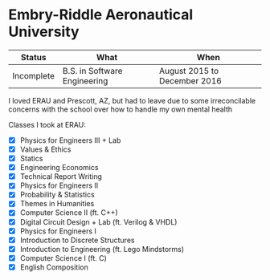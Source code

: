 # Embry-Riddle Aeronautical University

| Status | What | When |
| ---------- | ----------- | ---------- |
| Incomplete | B.S. in Software Engineering | August 2015 to December 2016 |

I loved ERAU and Prescott, AZ, but had to leave due to some irreconcilable concerns with the school over how to handle my own mental health

Classes I took at ERAU:
 - [x] Physics for Engineers III + Lab
 - [x] Values & Ethics
 - [x] Statics
 - [x] Engineering Economics
 - [x] Technical Report Writing
 - [x] Physics for Engineers II
 - [x] Probability & Statistics
 - [x] Themes in Humanities
 - [x] Computer Science II (ft. C++)
 - [x] Digital Circuit Design + Lab (ft. Verilog & VHDL)
 - [x] Physics for Engineers I
 - [x] Introduction to Discrete Structures
 - [x] Introduction to Engineering (ft. Lego Mindstorms)
 - [x] Computer Science I (ft. C)
 - [x] English Composition